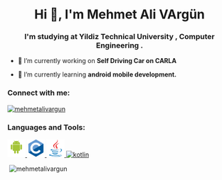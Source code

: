 <h1 align="center">Hi 👋, I'm Mehmet Ali VArgün</h1>
<h3 align="center">I'm studying at Yildiz Technical University , Computer Engineering .</h3>

- 🔭 I’m currently working on **Self Driving Car on CARLA**

- 🌱 I’m currently learning **android mobile development.**

<h3 align="left">Connect with me:</h3>
<p align="left">
<a href="https://linkedin.com/in/mehmetalivargun" target="blank"><img align="center" src="https://image.flaticon.com/icons/png/512/174/174857.png" alt="mehmetalivargun" height="40" width="40" /></a>
</p>

<h3 align="left">Languages and Tools:</h3>
<p align="left"> <a href="https://developer.android.com" target="_blank"> <img src="https://raw.githubusercontent.com/devicons/devicon/master/icons/android/android-original-wordmark.svg" alt="android" width="40" height="40"/> </a> <a href="https://www.cprogramming.com/" target="_blank"> <img src="https://raw.githubusercontent.com/devicons/devicon/master/icons/c/c-original.svg" alt="c" width="40" height="40"/> </a> <a href="https://www.java.com" target="_blank"> <img src="https://raw.githubusercontent.com/devicons/devicon/master/icons/java/java-original.svg" alt="java" width="40" height="40"/> </a> <a href="https://kotlinlang.org" target="_blank"> <img src="https://www.vectorlogo.zone/logos/kotlinlang/kotlinlang-icon.svg" alt="kotlin" width="40" height="40"/> </a> </p>

<p>&nbsp;<img align="center" src="https://github-readme-stats.vercel.app/api?username=mehmetalivargun&show_icons=true&locale=en" alt="mehmetalivargun" /></p>
